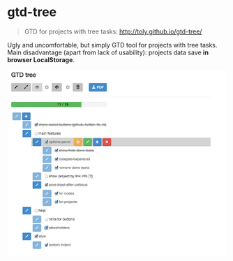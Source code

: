 gtd-tree
========

> GTD for projects with tree tasks: http://toly.github.io/gtd-tree/

Ugly and uncomfortable, but simply GTD tool for projects with tree tasks. Main disadvantage
(apart from lack of usability): projects data save **in browser LocalStorage**.

![example tree project](app/images/gtd_demo.png)